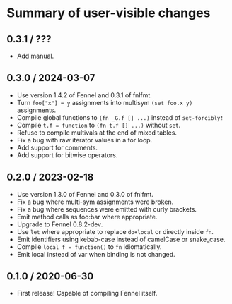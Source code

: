 # Summary of user-visible changes

## 0.3.1 / ???

* Add manual.

## 0.3.0 / 2024-03-07

* Use version 1.4.2 of Fennel and 0.3.1 of fnlfmt.
* Turn `foo["x"] = y` assignments into multisym `(set foo.x y)` assignments.
* Compile global functions to `(fn _G.f [] ...)` instead of `set-forcibly!`
* Compile `t.f = function` to `(fn t.f [] ...)` without `set`.
* Refuse to compile multivals at the end of mixed tables.
* Fix a bug with raw iterator values in a for loop.
* Add support for comments.
* Add support for bitwise operators.

## 0.2.0 / 2023-02-18

* Use version 1.3.0 of Fennel and 0.3.0 of fnlfmt.
* Fix a bug where multi-sym assignments were broken.
* Fix a bug where sequences were emitted with curly brackets.
* Emit method calls as foo:bar where appropriate.
* Upgrade to Fennel 0.8.2-dev.
* Use `let` where appropriate to replace `do+local` or directly inside `fn`.
* Emit identifiers using kebab-case instead of camelCase or snake_case.
* Compile `local f = function()` to `fn` idiomatically.
* Emit local instead of var when binding is not changed.

## 0.1.0 / 2020-06-30

* First release! Capable of compiling Fennel itself.
